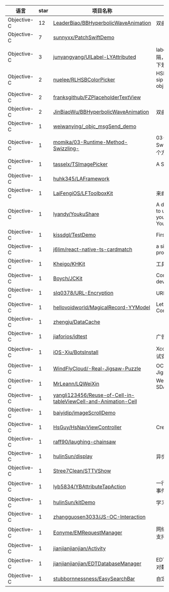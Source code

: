 语言|star|项目名称|描述
---|---|---|---
Objective-C|12|[LeaderBiao/BBHyperbolicWaveAnimation](https://github.com/LeaderBiao/BBHyperbolicWaveAnimation)|双曲线波浪动画
Objective-C|7|[sunnyxx/PatchSwiftDemo](https://github.com/sunnyxx/PatchSwiftDemo)| 
Objective-C|3|[junyangyang/UILabel-LYAttributed](https://github.com/junyangyang/UILabel-LYAttributed)|label分类，更改字间隔，行间隔，字颜色，下划线，自适应,
Objective-C|2|[nuelee/RLHSBColorPicker](https://github.com/nuelee/RLHSBColorPicker)|HSB color picker like sip color app in objective-c.
Objective-C|2|[franksgithub/FZPlaceholderTextView](https://github.com/franksgithub/FZPlaceholderTextView)| 
Objective-C|2|[JinBiaoWu/BBHyperbolicWaveAnimation](https://github.com/JinBiaoWu/BBHyperbolicWaveAnimation)|双曲线波浪动画
Objective-C|1|[weiwanying/_objc_msgSend_demo](https://github.com/weiwanying/_objc_msgSend_demo)| 
Objective-C|1|[momika/03-Runtime-Method-Swizzling-](https://github.com/momika/03-Runtime-Method-Swizzling-)|03-Runtime-Method Swizzling(动态交换两个方法实现)
Objective-C|1|[tasselx/TSImagePicker](https://github.com/tasselx/TSImagePicker)|A Simple ImagePicker
Objective-C|1|[huhk345/LAFramework](https://github.com/huhk345/LAFramework)| 
Objective-C|1|[LaiFengiOS/LFToolboxKit](https://github.com/LaiFengiOS/LFToolboxKit)|来疯工具库
Objective-C|1|[lyandy/YoukuShare](https://github.com/lyandy/YoukuShare)|A demo to show how to upload a video to youku via YoukuUploader.
Objective-C|1|[kissdgl/TestDemo](https://github.com/kissdgl/TestDemo)|First demo in GitHub
Objective-C|1|[j6lim/react-native-ts-cardmatch](https://github.com/j6lim/react-native-ts-cardmatch)|a simple React native project in Typescript. 
Objective-C|1|[Kheigo/KHKit](https://github.com/Kheigo/KHKit)|工具
Objective-C|1|[Boych/JCKit](https://github.com/Boych/JCKit)|Common kit for iOS development.
Objective-C|1|[slq0378/URL-Encryption](https://github.com/slq0378/URL-Encryption)|URL-加解密
Objective-C|1|[hellovoidworld/MagicalRecord-YYModel](https://github.com/hellovoidworld/MagicalRecord-YYModel)|Let YYModel support CoreData object
Objective-C|1|[zhengju/DataCache](https://github.com/zhengju/DataCache)| 
Objective-C|1|[jiaforios/idtest](https://github.com/jiaforios/idtest)|广告植入
Objective-C|1|[iOS-Xiu/BotsInstall](https://github.com/iOS-Xiu/BotsInstall)|Xcode-Sever-Bots 测试安装工具
Objective-C|1|[WindFlyCloud/-Real-Jigsaw-Puzzle](https://github.com/WindFlyCloud/-Real-Jigsaw-Puzzle)|OC版拼图游戏 Real Jigsaw Puzzle
Objective-C|1|[MrLeann/LQWeiXin](https://github.com/MrLeann/LQWeiXin)| WeiXin - Use SDAutoLayout 
Objective-C|1|[yangli123456/Reuse-of-Cell-in-tableViewCell-and-Animation-Cell](https://github.com/yangli123456/Reuse-of-Cell-in-tableViewCell-and-Animation-Cell)| 
Objective-C|1|[baiyidjp/imageScrollDemo](https://github.com/baiyidjp/imageScrollDemo)| 
Objective-C|1|[HsGuy/HsNavViewController](https://github.com/HsGuy/HsNavViewController)|Create
Objective-C|1|[raff90/laughing-chainsaw](https://github.com/raff90/laughing-chainsaw)| 
Objective-C|1|[hulinSun/display](https://github.com/hulinSun/display)|异步UI
Objective-C|1|[Stree7Clean/STTVShow](https://github.com/Stree7Clean/STTVShow)| 
Objective-C|1|[lyb5834/YBAttributeTapAction](https://github.com/lyb5834/YBAttributeTapAction)|一行代码添加文本点击事件
Objective-C|1|[hulinSun/kitDemo](https://github.com/hulinSun/kitDemo)|学习yykit
Objective-C|1|[zhangguosen3033/JS-OC-Interaction](https://github.com/zhangguosen3033/JS-OC-Interaction)| 
Objective-C|1|[Eonyme/EMRequestManager](https://github.com/Eonyme/EMRequestManager)|网络请求基于AFN3.0,支持多种模式
Objective-C|1|[jianjianjianjian/Activity](https://github.com/jianjianjianjian/Activity)| 
Objective-C|1|[jianjianjianjian/EDTDatabaseManager](https://github.com/jianjianjianjian/EDTDatabaseManager)|EDTDatabaseManager 对数据库操作封装
Objective-C|1|[stubbornnessness/EasySearchBar](https://github.com/stubbornnessness/EasySearchBar)|自定义SearchBar
